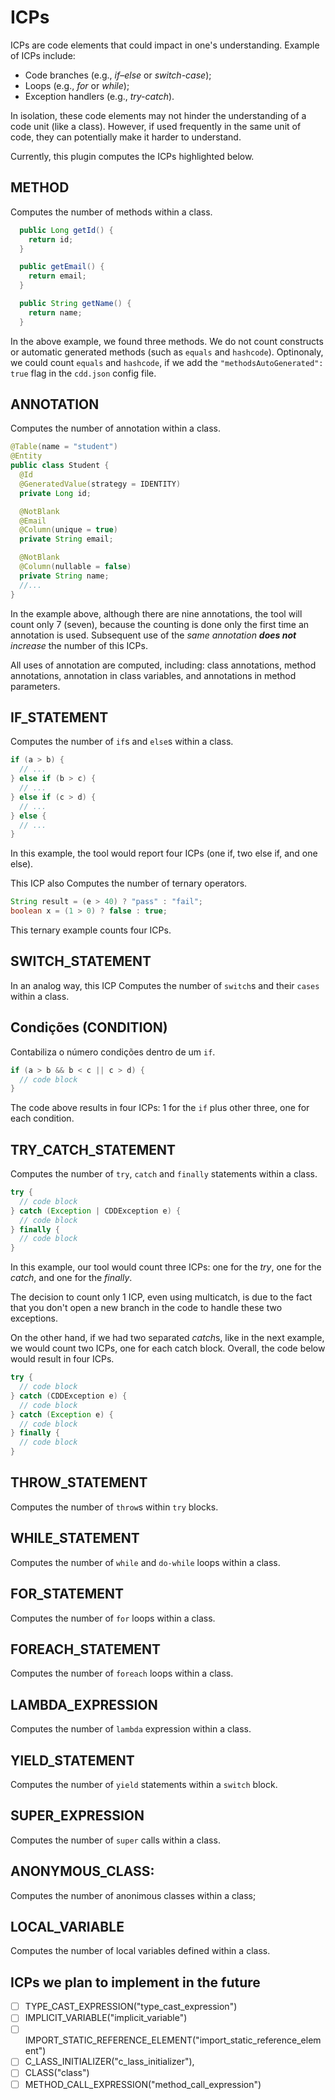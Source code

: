 
# ICPs

ICPs are code elements that could impact in one's understanding. Example of ICPs include:

- Code branches (e.g., *if–else* or *switch-case*);
- Loops (e.g., *for* or *while*);
- Exception handlers (e.g., *try-catch*).

In isolation, these code elements may not hinder the understanding of a code unit (like a class). However, if used frequently in the same unit of code, they can potentially make it harder to understand.

Currently, this plugin computes the ICPs highlighted below.

## METHOD

Computes the number of methods within a class.

```java
  public Long getId() {
    return id;
  }

  public getEmail() {
    return email;
  }

  public String getName() {
    return name;
  }
```

In the above example, we found three methods. We do not count constructs or automatic generated methods (such as `equals` and `hashcode`). Optinonaly, we could count `equals` and `hashcode`, if we add the `"methodsAutoGenerated": true` flag in the `cdd.json` config file.

## ANNOTATION

Computes the  number of annotation within a class.

```java
@Table(name = "student")
@Entity
public class Student {
  @Id
  @GeneratedValue(strategy = IDENTITY)
  private Long id;

  @NotBlank
  @Email
  @Column(unique = true)
  private String email;

  @NotBlank
  @Column(nullable = false)
  private String name;
  //...
}
```
In the example above, although there are nine annotations, the tool will count only 7 (seven), because the counting is done only the first time an annotation is used. Subsequent use of the *same annotation **does not**  increase* the number of this ICPs.

All uses of annotation are computed, including: class annotations, method annotations, annotation in class variables, and annotations in method parameters.

## IF_STATEMENT

Computes the number of `if`s and `else`s within a class. 

```java
if (a > b) {
  // ...
} else if (b > c) {
  // ...
} else if (c > d) {
  // ...
} else {
  // ...
}
```

In this example, the tool would report four ICPs (one if, two else if, and one else).  

This ICP also Computes the number of ternary operators.

```java
String result = (e > 40) ? "pass" : "fail";
boolean x = (1 > 0) ? false : true;
```

This ternary example counts four ICPs.

## SWITCH_STATEMENT

In an analog way, this ICP Computes the number of `switch`s and their `cases` within a class.

## Condições (CONDITION)

Contabiliza o número condições dentro de um `if`.

```java
if (a > b && b < c || c > d) {
  // code block
}
```

The code above results in four ICPs: 1 for the `if` plus other three, one for each condition.


## TRY_CATCH_STATEMENT

Computes the number of `try`, `catch` and `finally` statements within a class.


```java
try {
  // code block
} catch (Exception | CDDException e) {
  // code block
} finally {
  // code block
}
```

In this example, our tool would count three ICPs: one for the *try*, one for the *catch*, and one for the *finally*. 

The decision to count only 1 ICP, even using multicatch, is due to the fact that you don't open a new branch in the code to handle these two exceptions. 

On the other hand, if we had two separated *catch*s, like in the next example, we would count two ICPs, one for each catch block. Overall, the code below would result in four ICPs.

```java
try {
  // code block
} catch (CDDException e) {
  // code block
} catch (Exception e) {
  // code block
} finally {
  // code block
}
```

##  THROW_STATEMENT

Computes the number of `throw`s within `try` blocks.

##  WHILE_STATEMENT

Computes the number of `while` and `do-while` loops within a class.

##  FOR_STATEMENT

Computes the number of `for` loops within a class.

##  FOREACH_STATEMENT

Computes the number of `foreach` loops within a class.

## LAMBDA_EXPRESSION

Computes the number of `lambda` expression within a class.

## YIELD_STATEMENT

Computes the number of `yield` statements within a `switch` block.

## SUPER_EXPRESSION

Computes the number of `super` calls within a class. 

## ANONYMOUS_CLASS: 

Computes the number of anonimous classes within a class;

## LOCAL_VARIABLE

Computes the number of local variables defined within a class.

## ICPs we plan to implement in the future

- [ ] TYPE_CAST_EXPRESSION("type_cast_expression")
- [ ] IMPLICIT_VARIABLE("implicit_variable")
- [ ] IMPORT_STATIC_REFERENCE_ELEMENT("import_static_reference_element")
- [ ] C_LASS_INITIALIZER("c_lass_initializer"), 
- [ ] CLASS("class")
- [ ] METHOD_CALL_EXPRESSION("method_call_expression")
